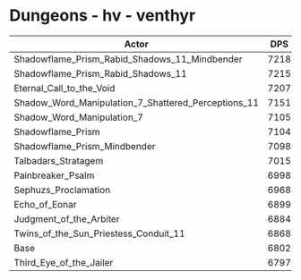 # Dungeons - hv - venthyr
| Actor | DPS | Increase |
|---|:---:|:---:|
|Shadowflame_Prism_Rabid_Shadows_11_Mindbender|7218|6.12%|
|Shadowflame_Prism_Rabid_Shadows_11|7215|6.07%|
|Eternal_Call_to_the_Void|7207|5.95%|
|Shadow_Word_Manipulation_7_Shattered_Perceptions_11|7151|5.13%|
|Shadow_Word_Manipulation_7|7105|4.45%|
|Shadowflame_Prism|7104|4.44%|
|Shadowflame_Prism_Mindbender|7098|4.35%|
|Talbadars_Stratagem|7015|3.13%|
|Painbreaker_Psalm|6998|2.88%|
|Sephuzs_Proclamation|6968|2.44%|
|Echo_of_Eonar|6899|1.43%|
|Judgment_of_the_Arbiter|6884|1.21%|
|Twins_of_the_Sun_Priestess_Conduit_11|6868|0.97%|
|Base|6802|0.00%|
|Third_Eye_of_the_Jailer|6797|-0.07%|
